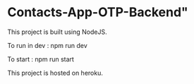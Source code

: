 # Contacts-App-OTP-Backend" 

This project is built using NodeJS.

To run in dev : npm run dev

To start : npm run start

This project is hosted on heroku.
